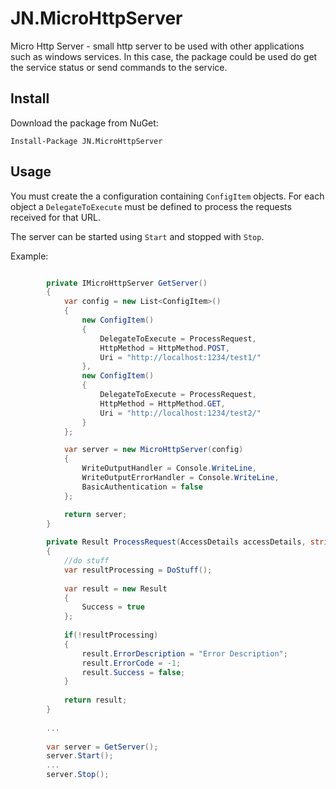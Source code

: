 # JN.MicroHttpServer
Micro Http Server - small http server to be used with other applications such as windows services. In this case, the package could be used do get the service status or send commands to the service.

## Install
Download the package from NuGet:

`Install-Package JN.MicroHttpServer`

## Usage
You must create the a configuration containing `ConfigItem` objects. For each object a `DelegateToExecute` must be defined to process the requests received for that URL.

The server can be started using `Start` and stopped  with `Stop`.

Example:

```csharp

        private IMicroHttpServer GetServer()
        {
            var config = new List<ConfigItem>()
            {
                new ConfigItem()
                {
                    DelegateToExecute = ProcessRequest,
                    HttpMethod = HttpMethod.POST,
                    Uri = "http://localhost:1234/test1/"
                },
                new ConfigItem()
                {
                    DelegateToExecute = ProcessRequest,
                    HttpMethod = HttpMethod.GET,
                    Uri = "http://localhost:1234/test2/"
                }
            };

            var server = new MicroHttpServer(config)
            {
                WriteOutputHandler = Console.WriteLine,
                WriteOutputErrorHandler = Console.WriteLine,
                BasicAuthentication = false
            };

            return server;
        }
		
        private Result ProcessRequest(AccessDetails accessDetails, string content, NameValueCollection queryString)
        {
            //do stuff
            var resultProcessing = DoStuff();
			
            var result = new Result
            {
                Success = true
            };
			
            if(!resultProcessing)
            {
                result.ErrorDescription = "Error Description";
                result.ErrorCode = -1;
                result.Success = false;
            }
			
            return result;
        }
		
        ...
        
        var server = GetServer();
        server.Start();
        ...
        server.Stop();
```


